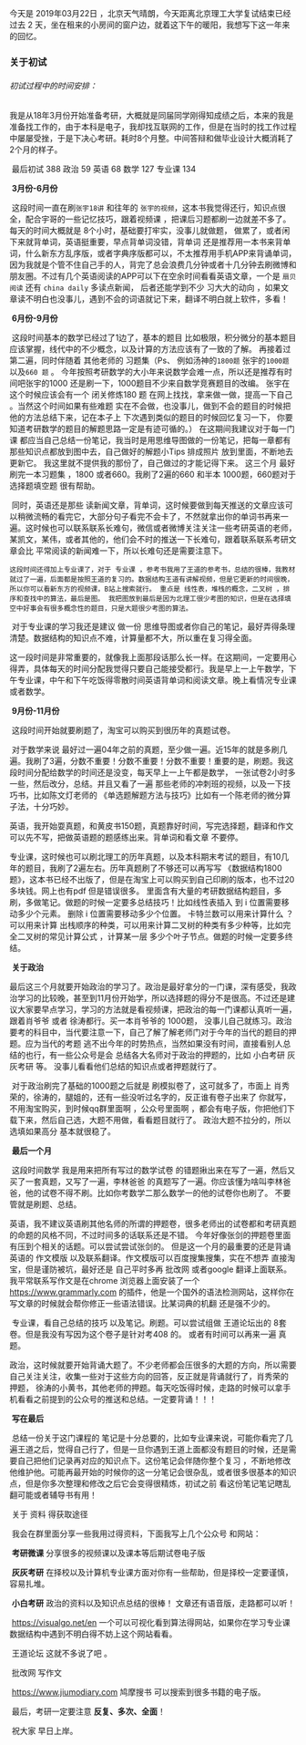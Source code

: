 今天是 2019年03月22日 ，北京天气晴朗，今天距离北京理工大学复试结束已经过去 2 天，坐在租来的小房间的窗户边，就着这下午的暖阳，我想写下这一年来的回忆。

### 关于初试

###### 初试过程中的时间安排：

​	我是从18年3月份开始准备考研，大概就是同届同学刚得知成绩之后，本来的我是准备找工作的，由于本科是电子，我却找互联网的工作，但是在当时的找工作过程中屡屡受挫，于是下决心考研。耗时8个月整。中间答辩和做毕业设计大概消耗了2个月的样子。

​	最后初试 388 政治 59 英语 68 数学 127 专业课 134 

​	**3月份-6月份**   

​	这段时间一直在刷`张宇18讲` 和往年的 `张宇的视频`，这本书我觉得还行，知识点很全，配合宇哥的一些记忆技巧，跟着视频课 ，把课后习题都刷一边就差不多了。每天的时间大概就是 8个小时，基础要打牢实，没事儿就做题， 做累了，或者闲下来就背单词，英语挺重要，早点背单词没错，背单词 还是推荐用一本书来背单词，什么新东方乱序版，或者字典序版都可以，不太推荐用手机APP来背诵单词，因为我就是个管不住自己手的人，背完了总会浪费几分钟或者十几分钟去刷微博和朋友圈。不过有几个英语阅读的APP可以下在空余时间看看英语文章，一个是 `扇贝阅读` 还有 `china daily`  多读点新闻， 后者还能学到不少 习大大的动向 ，如果文章读不明白也没事儿，遇到不会的词语就记下来，翻译不明白就上软件，多看！

​	**6月份-9月份**  

​	这段时间基本的数学已经过了1边了，基本的题目 比如极限，积分微分的基本题目应该掌握，线代中的不少概念，以及计算的方法应该有了一致的了解。 再接着过第二遍，同时伴随着 其他老师的 习题集（Ps、 例如汤神的`1800题` 张宇的`1000题` 以及`660 题` 。 今年按照考研数学的大小年来说数学会难一点，所以还是推荐有时间吧张宇的1000 还是刷一下，1000题目不少来自数学竞赛题目的改编。 张宇在这个时候应该会有一个 闭关修炼180 题 在网上找找，拿来做一做，提高一下自己 。当然这个时间如果有些难题 实在不会做，也没事儿，做到不会的题目的时候把他的方法总结下来，记在本子上 下次遇到类似的题目的时候回忆复习一下， 你要知道考研数学的题目的解题思路一定是有迹可循的。） 在这期间我建议对于每一门课 都应当自己总结一份笔记，我当时是用思维导图做的一份笔记，把每一章都有那些知识点都放到图中去，自己做好的解题小Tips 排成照片 放到里面，不断地去更新它。 我这里就不提供我的那份了，自己做过的才能记得下来。 这三个月 最好刷完一本习题集 ，1800 或者660。我刷了2遍的660 和半本 1000题，660题对于选择题填空题 很有帮助。

​	同时，英语还是那些 读新闻文章，背单词，这时候要做到每天推送的文章应该可以稍微流畅的看完它，大部分句子看完不会卡了，不然就拿出你的单词书再来一遍。这时候也可以联系联系长难句，微信或者微博关注关注一些考研英语的老师，某凯文，某伟，或者其他的，他们会不时的推送一下长难句，跟着联系联系考研文章会比 平常阅读的新闻难一下，所以长难句还是需要注意下。

 	这段时间还得加上专业课了，对于 专业课 ，参考书我用了王道的参考书，总结的很棒，我教材就过了一遍，后面都是按照王道的复习的。数据结构王道有讲解视频，但是它更新的时间很晚，所以你可以看新东方的视频课，B站上搜索就行。 重点是 线性表，堆栈的概念，二叉树 ，排序和查找中的算法，最后是图。 我把图放到最后是因为北理工很少考图的知识，但是在选择填空中好事会有很多概念性的题目，只是大题很少考图的算法。

​	对于专业课的学习我还是建议 做一份 思维导图或者你自己的笔记，最好弄得条理清楚。数据结构的知识点不难，计算量都不大，所以重在复习得全面。

​	这一段时间是非常重要的，就像我上面那段话那么长一样。在这期间，一定要用心得弄，具体每天的时间分配我觉得只要自己能接受都行。我是早上一上午数学，下午专业课，中午和下午吃饭得零散时间英语背单词和阅读文章。晚上看情况专业课或者数学。

​	**9月份-11月份**  

​	这段时间开始就要刷题了，淘宝可以购买到很历年的真题试卷。

​	对于数学来说 最好过一遍04年之前的真题，至少做一遍。近15年的就是多刷几遍。我刷了3遍，分数不重要！分数不重要！分数不重要！重要的是，刷题。我这段时间分配给数学的时间还是没变，每天早上一上午都是数学， 一张试卷2小时多一些，然后改分，总结。并且又看了一遍 那些老师的冲刺班的视频，以及一下技巧书，比如陈文灯老师的 《单选题解题方法与技巧》比如有一个陈老师的微分算子法，十分巧妙。

​	英语，我开始耍真题，和黄皮书150题，真题靠好时间，写完选择题，翻译和作文可以先不写，把做英语题的题感练出来。背单词和看文章 不要停。

​	专业课，这时候也可以刷北理工的历年真题，以及本科期末考试的题目，有10几年的题目，我刷了2遍左右。历年真题刷了不够还可以再写写 《数据结构1800题》，这本书已经不出版了，但是在淘宝上可以购买到自己印刷的版本，也不过20多块钱。网上也有pdf 但是错误很多。 里面含有大量的考研数据结构题目，多刷，多做笔记。做题的时候一定要多总结技巧！比如线性表插入 到 i 位置需要移动多少个元素。 删除 i 位置需要移动多少个位置。 卡特兰数可以用来计算什么 ？ 可以用来计算 出栈顺序的种类，可以用来计算二叉树的种类有多少种等，比如完全二叉树的常见计算公式 ，计算某一层 多少个叶子节点。做题的时候一定要多终结。

​	**关于政治**

​	最后这三个月就要开始政治的学习了。政治是最好拿分的一门课，深有感受，我政治学习的比较晚，甚至到11月份开始学，所以选择题的得分不是很高。不过还是建议大家要早点学习，学习的方法就是看视频课，把政治的每一门课都认真听一遍，跟着肖爷爷 或者 徐涛都行。买一本肖爷爷的 1000题， 没事儿自己就练习。政治要考的科目中，当代要注意一下，自己了解了解老师门对于今年的当代的题目的押题。应为当代的考题 逃不出今年的时势热点，当然如果没有时间，直接看别人总结的也行，有一些公众号是会 总结各大名师对于政治的押题的，比如 小白考研 灰灰考研 等。 没事儿看看他们总结的知识点或者押题就行了。

​	对于政治刷完了基础的1000题之后就是 刷模拟卷了，这可就多了，市面上 肖秀荣的，徐涛的，腿姐的，还有一些没听过名字的，反正谁有卷子出来了 你就写，不用淘宝购买，到时候qq群里面啊 ，公众号里面啊 ，都会有电子版，你把他们下载下来，然后自己选，大题不用做，看看题目就行了。 政治大题不拉分的，所以选填如果高分 基本就很稳了。 

​	**最后一个月**

​	这段时间数学 我是用来把所有写过的数学试卷 的错题揪出来在写了一遍，然后又买了一套真题，又写了一遍，李林爸爸 的真题写了一遍。你应该懂为啥叫李林爸爸，他的试卷不得不刷。比如你考数学二那么数学一的他的试卷你也刷了。 不要管就是刷题、总结。 

​	英语，我不建议英语刷其他名师的所谓的押题卷，很多老师出的试卷都和考研真题的命题的风格不同，不过时间多的话联系还是不错。 今年好像张剑的押题卷里面有压到个相关的话题。可以尝试尝试张剑的。  但是这一个月的最重要的还是背诵 英语的 作文模版 以及联系翻译。作文模版可以百度搜集搜集，实在不想弄 直接淘宝，但是谨防被坑，最好还是 自己平时多再 批改网 或者google 翻译上面联系。我平常联系写作文是在chrome 浏览器上面安装了一个 https://www.grammarly.com 的插件，他是一个国外的语法检测网站，这样你在写文章的时候就会帮你修正一些语法错误。比某词典的机翻 还是强不少的。 

​	专业课，看自己总结的技巧 以及笔记。刷题。可以尝试组做 王道论坛出的 8套卷。但是我没有写因为这个卷子是针对考408 的。 或者有时间可以再来一遍 真题。

​	政治，这时候就要开始背诵大题了。不少老师都会压很多的大题的方向，所以需要自己关注关注，收集一些对于这些方向的回答，反正就是背诵就行了，肖秀荣的 押题， 徐涛的小黄书，其他老师的押题。每天吃饭得时候，走路的时候可以拿手机看看之前提到的公众号的推送和总结。一定要背诵！！！

​	**写在最后**

​	总结一份关于这门课程的 笔记是十分总要的，比如专业课来说，可能你看完了几遍王道之后，觉得自己行了，但是一旦你遇到王道上面都没有题目的时候，还是需要自己把他们记录再对应的知识点下。这份笔记会伴随你整个复习 ，不断地修改他维护他。可能再最开始的时候你的这一分笔记会很杂乱，或者很多很基本的知识点，但是你多次整理和修改之后它会变得很精炼，初试之前 看这份笔记笔记瞎乱翻可能或者辅导书有用！ 

​	关于 资料 得获取途径 

​	我会在群里面分享一些我用过得资料，下面我写上几个公众号 和网站：

​	**考研微课**	分享很多的视频课以及课本等后期试卷电子版

​	**灰灰考研** 	在择校以及计算机专业课方面对你有一些帮助，但是择校一定要谨慎，容易扎堆。

​	**小白考研**	政治的资料以及知识点总结的很棒！ 文章还有语音版，走路都可以听！ 

​	https://visualgo.net/en	一个可以可视化看到算法得网站，如果你在学习专业课数据结构中遇到不明白得不妨上这个网站看看。

​	王道论坛				这就不多说了吧 。

​	批改网					写作文

​	https://www.jiumodiary.com	鸠摩搜书 可以搜索到很多书籍的电子版。



​	最后，考研一定要注意  **反复、多次、全面**！

​	祝大家 早日上岸。



​	

​	

​	

​	

​	

​	

​	